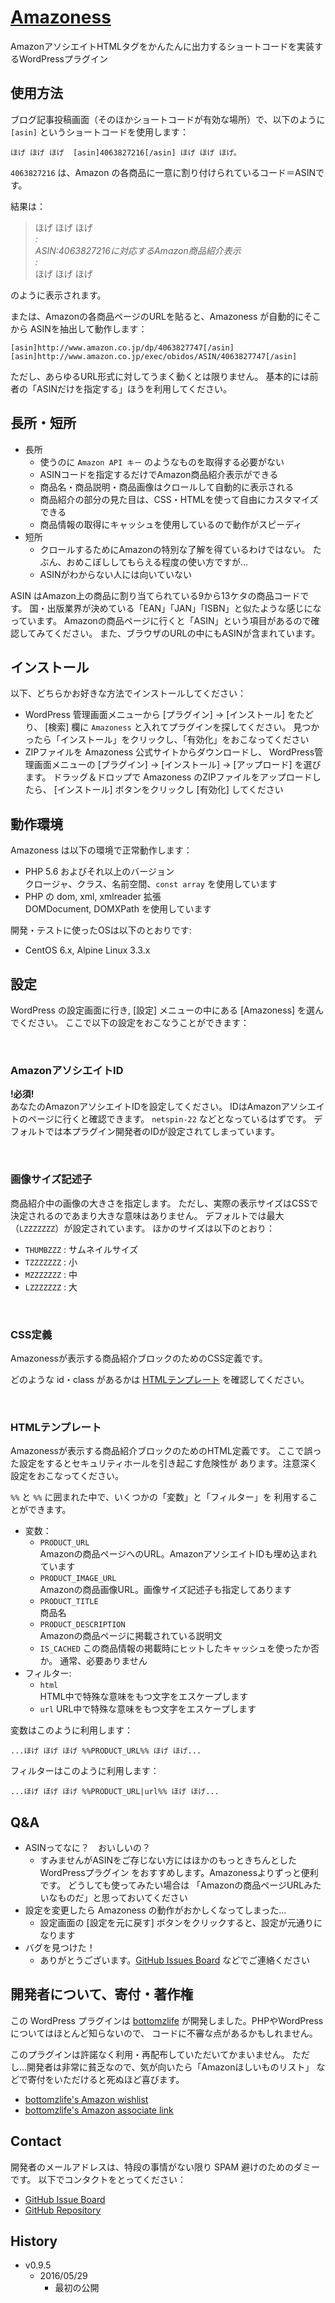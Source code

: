 # [Amazoness](https://github.com/bottomzlife/amazoness/)

AmazonアソシエイトHTMLタグをかんたんに出力するショートコードを実装するWordPressプラグイン

## 使用方法

ブログ記事投稿画面（そのほかショートコードが有効な場所）で、以下のように
`[asin]` というショートコードを使用します：

````
ほげ ほげ ほげ  [asin]4063827216[/asin] ほげ ほげ ほげ。
````

`4063827216` は、Amazon の各商品に一意に割り付けられているコード＝ASINです。

結果は：

>ほげ ほげ ほげ  
>  *:*  
>  *ASIN:4063827216に対応するAmazon商品紹介表示*  
>  *:*   
>ほげ ほげ ほげ  

のように表示されます。

または、Amazonの各商品ページのURLを貼ると、Amazoness が自動的にそこから
ASINを抽出して動作します：

````
[asin]http://www.amazon.co.jp/dp/4063827747[/asin]
[asin]http://www.amazon.co.jp/exec/obidos/ASIN/4063827747[/asin]
````

ただし、あらゆるURL形式に対してうまく動くとは限りません。
基本的には前者の「ASINだけを指定する」ほうを利用してください。

## 長所・短所

* 長所
    * 使うのに `Amazon API キー` のようなものを取得する必要がない
    * ASINコードを指定するだけでAmazon商品紹介表示ができる
    * 商品名・商品説明・商品画像はクロールして自動的に表示される
    * 商品紹介の部分の見た目は、CSS・HTMLを使って自由にカスタマイズできる
    * 商品情報の取得にキャッシュを使用しているので動作がスピーディ  
* 短所
    * クロールするためにAmazonの特別な了解を得ているわけではない。
      たぶん、おめこぼししてもらえる程度の使い方ですが…
    * ASINがわからない人には向いていない

ASIN はAmazon上の商品に割り当てられている9から13ケタの商品コードです。
国・出版業界が決めている「EAN」「JAN」「ISBN」と似たような感じになっています。
Amazonの商品ページに行くと「ASIN」という項目があるので確認してみてください。
また、ブラウザのURLの中にもASINが含まれています。

## インストール

以下、どちらかお好きな方法でインストールしてください：

* WordPress 管理画面メニューから [プラグイン] -> [インストール] をたどり、
  [検索] 欄に `Amazoness` と入れてプラグインを探してください。
  見つかったら「インストール」をクリックし、「有効化」をおこなってください
* ZIPファイルを Amazoness 公式サイトからダウンロードし、
  WordPress管理画面メニューの [プラグイン] -> [インストール] -> [アップロード] を選びます。
  ドラッグ＆ドロップで Amazoness のZIPファイルをアップロードしたら、
  [インストール] ボタンをクリックし [有効化] してください

## 動作環境

Amazoness は以下の環境で正常動作します：

* PHP 5.6 およびそれ以上のバージョン   
  クロージャ、クラス、名前空間、`const array` を使用しています
* PHP の dom, xml, xmlreader 拡張   
  DOMDocument, DOMXPath を使用しています

開発・テストに使ったOSは以下のとおりです:

* CentOS 6.x, Alpine Linux 3.3.x

## 設定

WordPress の設定画面に行き, [設定] メニューの中にある [Amazoness] を選んでください。
ここで以下の設定をおこなうことができます：

<a name="setting_associate_id">&nbsp;</a>
### AmazonアソシエイトID 

**!必須!**  
あなたのAmazonアソシエイトIDを設定してください。
IDはAmazonアソシエイトのページに行くと確認できます。
`netspin-22` などとなっているはずです。
デフォルトでは本プラグイン開発者のIDが設定されてしまっています。

<a name="setting_image_size">&nbsp;</a>
### 画像サイズ記述子 

商品紹介中の画像の大きさを指定します。
ただし、実際の表示サイズはCSSで決定されるのであまり大きな意味はありません。
デフォルトでは最大（`LZZZZZZZ`）が設定されています。
ほかのサイズは以下のとおり：

* `THUMBZZZ` :   サムネイルサイズ
* `TZZZZZZZ` :   小
* `MZZZZZZZ` :   中
* `LZZZZZZZ` :   大

<a name="setting_css_definition">&nbsp;</a>
### CSS定義

Amazonessが表示する商品紹介ブロックのためのCSS定義です。

どのような id・class があるかは
<a href="#setting_html_template">HTMLテンプレート</a>
を確認してください。

<a name="setting_html_template">&nbsp;</a>
### HTMLテンプレート

Amazonessが表示する商品紹介ブロックのためのHTML定義です。
ここで誤った設定をするとセキュリティホールを引き起こす危険性が
あります。注意深く設定をおこなってください。

`%%` と `%%` に囲まれた中で、いくつかの「変数」と「フィルター」を
利用することができます。

* 変数：
    * `PRODUCT_URL`  
      Amazonの商品ページへのURL。AmazonアソシエイトIDも埋め込まれています
    * `PRODUCT_IMAGE_URL`  
      Amazonの商品画像URL。画像サイズ記述子も指定してあります
    * `PRODUCT_TITLE`  
      商品名
    * `PRODUCT_DESCRIPTION`  
      Amazonの商品ページに掲載されている説明文
    * `IS_CACHED`
      この商品情報の掲載時にヒットしたキャッシュを使ったか否か。
      通常、必要ありません
* フィルター:
    * `html`  
      HTML中で特殊な意味をもつ文字をエスケープします
    * `url`
      URL中で特殊な意味をもつ文字をエスケープします

変数はこのように利用します：

````
...ほげ ほげ ほげ %%PRODUCT_URL%% ほげ ほげ...
````

フィルターはこのように利用します：

````
...ほげ ほげ ほげ %%PRODUCT_URL|url%% ほげ ほげ...
````

## Q&A

* ASINってなに？　おいしいの？
    * すみませんがASINをご存じない方にはほかのもっときちんとしたWordPressプラグイン
      をおすすめします。Amazonessよりずっと便利です。
      どうしても使ってみたい場合は
      「Amazonの商品ページURLみたいなものだ」と思っておいてください
* 設定を変更したら Amazoness の動作がおかしくなってしまった…
    * 設定画面の [設定を元に戻す] ボタンをクリックすると、設定が元通りになります
* バグを見つけた！
    * ありがとうございます。[GitHub Issues Board](https://github.com/bottomzlife/amazoness/issues) などでご連絡ください 

## 開発者について、寄付・著作権

この WordPress プラグインは [bottomzlife](http://netsp.in/)
が開発しました。PHPやWordPressについてはほとんど知らないので、
コードに不審な点があるかもしれません。

このプラグインは許諾なく利用・再配布していただいてかまいません。
ただし…開発者は非常に貧乏なので、気が向いたら「Amazonほしいものリスト」
などで寄付をいただけると死ぬほど喜びます。

* [bottomzlife's Amazon wishlist](http://www.amazon.co.jp/registry/wishlist/35RWBK7ZZQ8PF/ref=cm_sw_r_tw_ws_z.arxbD4ZYFG5)
* [bottomzlife's Amazon associate link](http://www.amazon.co.jp/?_encoding=UTF8&camp=247&creative=1211&linkCode=ur2&tag=netspin-22)

## Contact

開発者のメールアドレスは、特段の事情がない限り SPAM 避けのためのダミーです。
以下でコンタクトをとってください：

* [GitHub Issue Board](https://github.com/bottomzlife/amazoness/issues)
* [GitHub Repository](https://github.com/bottomzlife/amazoness/)

## History

* v0.9.5
    * 2016/05/29
        * 最初の公開
